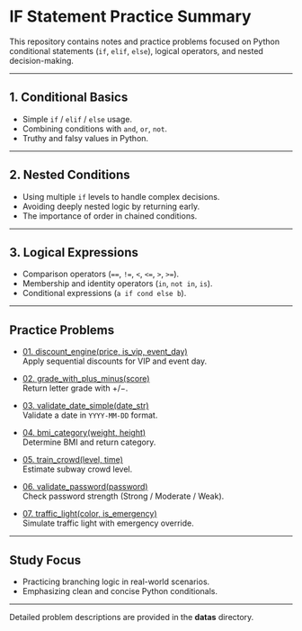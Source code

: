 # IF Statement Practice Summary

This repository contains notes and practice problems focused on Python conditional statements (`if`, `elif`, `else`), logical operators, and nested decision-making.

---

## 1. Conditional Basics

- Simple `if` / `elif` / `else` usage.  
- Combining conditions with `and`, `or`, `not`.  
- Truthy and falsy values in Python.  

---

## 2. Nested Conditions

- Using multiple `if` levels to handle complex decisions.  
- Avoiding deeply nested logic by returning early.  
- The importance of order in chained conditions.  

---

## 3. Logical Expressions

- Comparison operators (`==`, `!=`, `<`, `<=`, `>`, `>=`).  
- Membership and identity operators (`in`, `not in`, `is`).  
- Conditional expressions (`a if cond else b`).  

---

## Practice Problems

- [01. discount_engine(price, is_vip, event_day)](01_discount_engine.py)  
  Apply sequential discounts for VIP and event day.  

- [02. grade_with_plus_minus(score)](02_grade_with_plus_minus.py)  
  Return letter grade with +/−.  

- [03. validate_date_simple(date_str)](03_validate_date_simple.py)  
  Validate a date in `YYYY-MM-DD` format.  

- [04. bmi_category(weight, height)](04_bmi_category.py)  
  Determine BMI and return category.  

- [05. train_crowd(level, time)](05_train_crowd.py)  
  Estimate subway crowd level.  

- [06. validate_password(password)](06_validate_password.py)  
  Check password strength (Strong / Moderate / Weak).  

- [07. traffic_light(color, is_emergency)](07_traffic_light.py)  
  Simulate traffic light with emergency override.  

---

## Study Focus

- Practicing branching logic in real-world scenarios.  
- Emphasizing clean and concise Python conditionals.  

---

Detailed problem descriptions are provided in the **datas** directory.
